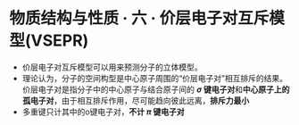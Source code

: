 # 物质结构与性质 · 六 · 价层电子对互斥模型(VSEPR)

- 价层电子对互斥模型可以用来预测分子的立体模型。
- 理论认为，分子的空间构型是中心原子周围的“价层电子对”相互排斥的结果。价层电子对是指分子中的中心原子与结合原子间的 **$\sigma$ 键电子对**和**中心原子上的孤电子对**，由于相互排斥作用，尽可能趋向彼此远离，**排斥力最小**
- 多重键只计其中的o键电子对，**不计 $\pi$ 键电子对**